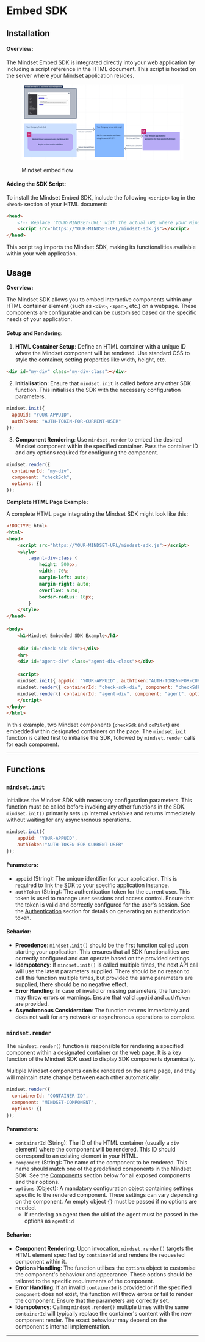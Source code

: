 # Embed SDK

## Installation

#### **Overview:**

The Mindset Embed SDK is integrated directly into your web application by including a script reference in the HTML document. This script is hosted on the server where your Mindset application resides.

<figure><img src="../../.gitbook/assets/mindset-sdk-embed.png
" alt=""><figcaption><p>Mindset embed flow</p></figcaption></figure>

#### **Adding the SDK Script:**

To install the Mindset Embed SDK, include the following `<script>` tag in the `<head>` section of your HTML document:

```html
<head>
    <!-- Replace 'YOUR-MINDSET-URL' with the actual URL where your Mindset SDK is hosted -->
    <script src="https://YOUR-MINDSET-URL/mindset-sdk.js"></script>
</head>
```

This script tag imports the Mindset SDK, making its functionalities available within your web application.

## Usage

**Overview:**

The Mindset SDK allows you to embed interactive components within any HTML container element (such as `<div>`, `<span>`, etc.) on a webpage. These components are configurable and can be customised based on the specific needs of your application.

#### **Setup and Rendering:**

1. **HTML Container Setup**: Define an HTML container with a unique ID where the Mindset component will be rendered. Use standard CSS to style the container, setting properties like width, height, etc.

```html
<div id="my-div" class="my-div-class"></div>
```

2. **Initialisation**: Ensure that `mindset.init` is called before any other SDK function. This initialises the SDK with the necessary configuration parameters.

```javascript
mindset.init({
  appUid: "YOUR-APPUID", 
  authToken: "AUTH-TOKEN-FOR-CURRENT-USER"
});
```

3. **Component Rendering**: Use `mindset.render` to embed the desired Mindset component within the specified container. Pass the container ID and any options required for configuring the component.

```javascript
mindset.render({ 
  containerId: "my-div", 
  component: "checkSdk", 
  options: {} 
});
```

**Complete HTML Page Example:**

A complete HTML page integrating the Mindset SDK might look like this:

```html
<!DOCTYPE html>
<html>
<head>
    <script src="https://YOUR-MINDSET-URL/mindset-sdk.js"></script>
    <style>
        .agent-div-class {
            height: 500px;
            width: 70%;
            margin-left: auto;
            margin-right: auto;
            overflow: auto;
            border-radius: 16px;
        }
    </style>
</head>

<body>
    <h1>Mindset Embedded SDK Example</h1>

    <div id="check-sdk-div"></div>
    <hr>
    <div id="agent-div" class="agent-div-class"></div>

    <script>
    mindset.init({ appUid: "YOUR-APPUID", authToken:"AUTH-TOKEN-FOR-CURRENT-USER" });
    mindset.render({ containerId: "check-sdk-div", component: "checkSdk", options: {} });
    mindset.render({ containerId: "agent-div", component: "agent", options: {"agentUid":"UID-OF-YOUR-AGENT"} });
    </script>    
</body>
</html>
```

In this example, two Mindset components (`checkSdk` and `coPilot`) are embedded within designated containers on the page. The `mindset.init` function is called first to initialise the SDK, followed by `mindset.render` calls for each component.

***

## Functions

### `mindset.init`

Initialises the Mindset SDK with necessary configuration parameters. This function must be called before invoking any other functions in the SDK. `mindset.init()` primarily sets up internal variables and returns immediately without waiting for any asynchronous operations.

```javascript
mindset.init({ 
    appUid: "YOUR-APPUID", 
    authToken:"AUTH-TOKEN-FOR-CURRENT-USER" 
});
```

#### Parameters:

* `appUid` (String): The unique identifier for your application. This is required to link the SDK to your specific application instance.
* `authToken` (String): The authentication token for the current user. This token is used to manage user sessions and access control. Ensure that the token is valid and correctly configured for the user's session. See the [Authentication](authentication.md) section for details on generating an authentication token.

#### Behavior:

* **Precedence**: `mindset.init()` should be the first function called upon starting your application. This ensures that all SDK functionalities are correctly configured and can operate based on the provided settings.
* **Idempotency**: If `mindset.init()` is called multiple times, the next API call will use the latest parameters supplied. There should be no reason to call this function multiple times, but provided the same parameters are supplied, there should be no negative effect.
* **Error Handling**: In case of invalid or missing parameters, the function may throw errors or warnings. Ensure that valid `appUid` and `authToken` are provided.
* **Asynchronous Consideration**: The function returns immediately and does not wait for any network or asynchronous operations to complete.

### `mindset.render`

The `mindset.render()` function is responsible for rendering a specified component within a designated container on the web page. It is a key function of the Mindset SDK used to display SDK components dynamically.

Multiple Mindset components can be rendered on the same page, and they will maintain state change between each other automatically.&#x20;

```javascript
mindset.render({
  containerId: "CONTAINER-ID",
  component: "MINDSET-COMPONENT",
  options: {}
});
```

#### Parameters:

* `containerId` (String): The ID of the HTML container (usually a `div` element) where the component will be rendered. This ID should correspond to an existing element in your HTML.
* `component` (String): The name of the component to be rendered. This name should match one of the predefined components in the Mindset SDK. See the [Components](embed-sdk.md#components) section below for all exposed components and their options.
* `options` (Object): A mandatory configuration object containing settings specific to the rendered component. These settings can vary depending on the component. An empty object `{}` must be passed if no options are needed.
  * If rendering an agent then the uid of the agent must be passed in the options as `agentUid`

#### Behavior:

* **Component Rendering**: Upon invocation, `mindset.render()` targets the HTML element specified by `containerId` and renders the requested component within it.
* **Options Handling**: The function utilises the `options` object to customise the component's behaviour and appearance. These options should be tailored to the specific requirements of the component.
* **Error Handling**: If an invalid `containerId` is provided or if the specified `component` does not exist, the function will throw errors or fail to render the component. Ensure that the parameters are correctly set.
* **Idempotency**: Calling `mindset.render()` multiple times with the same `containerId` will typically replace the container's content with the new component render. The exact behaviour may depend on the component's internal implementation.

***
